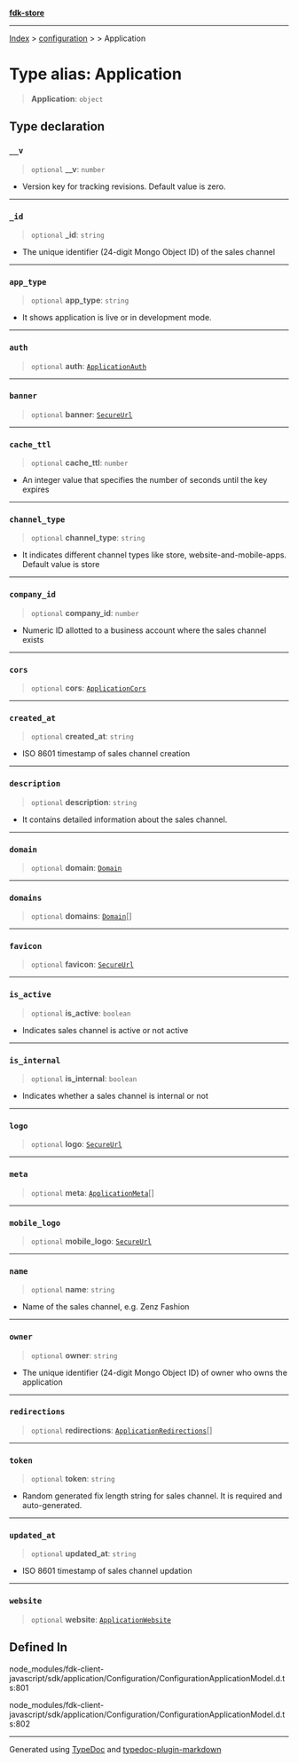[**fdk-store**](../../../README.md)
***

[Index](../../../API.md) > [configuration](../../README.md) > [<internal>](../README.md) > Application

# Type alias: Application

> **Application**: `object`

## Type declaration

### `__v`

> `optional` **\_\_v**: `number`

- Version key for tracking revisions. Default value is zero.

***

### `_id`

> `optional` **\_id**: `string`

- The unique identifier (24-digit Mongo Object ID)
of the sales channel

***

### `app_type`

> `optional` **app\_type**: `string`

- It shows application is live or in development mode.

***

### `auth`

> `optional` **auth**: [`ApplicationAuth`](type-alias.ApplicationAuth.md)

***

### `banner`

> `optional` **banner**: [`SecureUrl`](type-alias.SecureUrl.md)

***

### `cache_ttl`

> `optional` **cache\_ttl**: `number`

- An integer value that specifies the number
of seconds until the key expires

***

### `channel_type`

> `optional` **channel\_type**: `string`

- It indicates different channel types like
store, website-and-mobile-apps. Default value is store

***

### `company_id`

> `optional` **company\_id**: `number`

- Numeric ID allotted to a business account
where the sales channel exists

***

### `cors`

> `optional` **cors**: [`ApplicationCors`](type-alias.ApplicationCors.md)

***

### `created_at`

> `optional` **created\_at**: `string`

- ISO 8601 timestamp of sales channel creation

***

### `description`

> `optional` **description**: `string`

- It contains detailed information about the
sales channel.

***

### `domain`

> `optional` **domain**: [`Domain`](type-alias.Domain.md)

***

### `domains`

> `optional` **domains**: [`Domain`](type-alias.Domain.md)[]

***

### `favicon`

> `optional` **favicon**: [`SecureUrl`](type-alias.SecureUrl.md)

***

### `is_active`

> `optional` **is\_active**: `boolean`

- Indicates sales channel is active or not active

***

### `is_internal`

> `optional` **is\_internal**: `boolean`

- Indicates whether a sales channel is
internal or not

***

### `logo`

> `optional` **logo**: [`SecureUrl`](type-alias.SecureUrl.md)

***

### `meta`

> `optional` **meta**: [`ApplicationMeta`](type-alias.ApplicationMeta.md)[]

***

### `mobile_logo`

> `optional` **mobile\_logo**: [`SecureUrl`](type-alias.SecureUrl.md)

***

### `name`

> `optional` **name**: `string`

- Name of the sales channel, e.g. Zenz Fashion

***

### `owner`

> `optional` **owner**: `string`

- The unique identifier (24-digit Mongo Object ID)
of owner who owns the application

***

### `redirections`

> `optional` **redirections**: [`ApplicationRedirections`](type-alias.ApplicationRedirections.md)[]

***

### `token`

> `optional` **token**: `string`

- Random generated fix length string for sales
channel. It is required and auto-generated.

***

### `updated_at`

> `optional` **updated\_at**: `string`

- ISO 8601 timestamp of sales channel updation

***

### `website`

> `optional` **website**: [`ApplicationWebsite`](type-alias.ApplicationWebsite.md)

## Defined In

node\_modules/fdk-client-javascript/sdk/application/Configuration/ConfigurationApplicationModel.d.ts:801

node\_modules/fdk-client-javascript/sdk/application/Configuration/ConfigurationApplicationModel.d.ts:802

***
Generated using [TypeDoc](https://typedoc.org/) and [typedoc-plugin-markdown](https://www.npmjs.com/package/typedoc-plugin-markdown)

